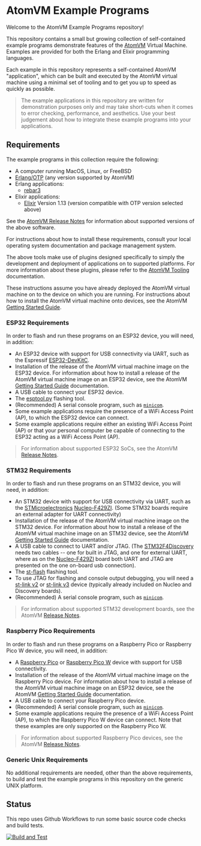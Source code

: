 # AtomVM Example Programs

Welcome to the AtomVM Example Programs repository!

This repository contains a small but growing collection of self-contained example programs demonstrate features of the [AtomVM](https://github.com/atomvm/AtomVM) Virtual Machine.  Examples are provided for both the Erlang and Elixir programming languages.

Each example in this repository represents a self-contained AtomVM "application", which can be built and executed by the AtomVM virtual machine using a minimal set of tooling and to get you up to speed as quickly as possible.

> The example applications in this repository are written for demonstration purposes only and may take short-cuts when it comes to error checking, performance, and aesthetics.  Use your best judgement about how to integrate these example programs into your applications.

## Requirements

The example programs in this collection require the following:

* A computer running MacOS, Linux, or FreeBSD
* [Erlang/OTP](https://www.erlang.org) (any version supported by AtomVM)
* Erlang applications:
    * [rebar3](https://rebar3.readme.io)
* Elixir applications:
    * [Elixir](https://elixir-lang.org) Version 1.13 (version compatible with OTP version selected above)

See the [AtomVM Release Notes](https://www.atomvm.net/doc/master/release-notes.html) for information about supported versions of the above software.

For instructions about how to install these requirements, consult your local operating system documentation and package management system.

The above tools make use of plugins designed specifically to simply the development and deployment of applications on to supported platforms.  For more information about these plugins, please refer to the [AtomVM Tooling](https://www.atomvm.net/doc/master/atomvm-tooling.html) documentation.

These instructions assume you have already deployed the AtomVM virtual machine on to the device on which you are running.  For instructions about how to install the AtomVM virtual machine onto devices, see the AtomVM [Getting Started Guide](https://www.atomvm.net/doc/master/getting-started-guide.html).

### ESP32 Requirements

In order to flash and run these programs on an ESP32 device, you will need, in addition:

* An ESP32 device with support for USB connectivity via UART, such as the Espressif [ESP32-DevKitC](https://www.espressif.com/en/products/devkits/esp32-devkitc).
* Installation of the release of the AtomVM virtual machine image on the ESP32 device.  For information about how to install a release of the AtomVM virtual machine image on an ESP32 device, see the AtomVM [Getting Started Guide](https://doc.atomvm.net/getting-started-guide.html) documentation.
* A USB cable to connect your ESP32 device.
* The [esptool.py](https://github.com/espressif/esptool) flashing tool.
* (Recommended) A serial console program, such as [`minicom`](https://en.wikipedia.org/wiki/Minicom).
* Some example applications require the presence of a WiFi Access Point (AP), to which the ESP32 device can connect.
* Some example applications require either an existing WiFi Access Point (AP) or that your personal computer be capable of connecting to the ESP32 acting as a WiFi Access Point (AP).

> For information about supported ESP32 SoCs, see the AtomVM [Release Notes](https://www.atomvm.net/doc/master/release-notes.html).

### STM32 Requirements

In order to flash and run these programs on an STM32 device, you will need, in addition:

* An STM32 device with support for USB connectivity via UART, such as the [STMicroelectronics](https://www.st.com) [Nucleo-F429ZI](https://www.st.com/en/evaluation-tools/nucleo-f429zi.html).  (Some STM32 boards require an external adapter for UART connectivity)
* Installation of the release of the AtomVM virtual machine image on the STM32 device.  For information about how to install a release of the AtomVM virtual machine image on an STM32 device, see the AtomVM [Getting Started Guide](https://doc.atomvm.net/getting-started-guide.html) documentation.
* A USB cable to connect to UART and/or JTAG. (The [STM32F4Discovery](https://www.st.com/en/evaluation-tools/stm32f4discovery.html) needs two cables -- one for built in JTAG, and one for external UART, where as on the [Nucleo-F429ZI](https://www.st.com/en/evaluation-tools/nucleo-f429zi.html) board both UART and JTAG are presented on the one on-board usb connection).
* The [st-flash](https://github.com/texane/stlink) flashing tool.
* To use JTAG for flashing and console output debugging, you will need a [st-link v2](https://www.st.com/en/development-tools/st-link-v2.html) or [st-link v3](https://www.st.com/en/development-tools/stlink-v3set.html) device (typically already included on Nucleo and Discovery boards).
* (Recommended) A serial console program, such as [`minicom`](https://en.wikipedia.org/wiki/Minicom).

> For information about supported STM32 development boards, see the AtomVM [Release Notes](https://www.atomvm.net/doc/master/release-notes.html).

### Raspberry Pico Requirements

In order to flash and run these programs on a Raspberry Pico or Raspberry Pico W device, you will need, in addition:

* A [Raspberry Pico](https://www.raspberrypi.com/documentation/microcontrollers/raspberry-pi-pico.html#raspberry-pi-pico-and-pico-h) or [Raspberry Pico W](https://www.raspberrypi.com/documentation/microcontrollers/raspberry-pi-pico.html#raspberry-pi-pico-w-and-pico-wh) device with support for USB connectivity.
* Installation of the release of the AtomVM virtual machine image on the Raspberry Pico device.  For information about how to install a release of the AtomVM virtual machine image on an ESP32 device, see the AtomVM [Getting Started Guide](https://doc.atomvm.net/getting-started-guide.html) documentation.
* A USB cable to connect your Raspberry Pico device.
* (Recommended) A serial console program, such as [`minicom`](https://en.wikipedia.org/wiki/Minicom).
* Some example applications require the presence of a WiFi Access Point (AP), to which the Raspberry Pico W device can connect.  Note that these examples are only supported on the Raspberry Pico W.

> For information about supported Raspberry Pico devices, see the AtomVM [Release Notes](https://www.atomvm.net/doc/master/release-notes.html).

### Generic Unix Requirements

No additional requirements are needed, other than the above requirements, to build and test the example programs in this repository on the generic UNIX platform.

## Status

This repo uses Github Workflows to run some basic source code checks and build tests.

[![Build and Test](https://github.com/atomvm/atomvm_examples/actions/workflows/build-examples.yaml/badge.svg?branch=master)](https://github.com/atomvm/atomvm_examples/actions/workflows/build-examples.yaml)
